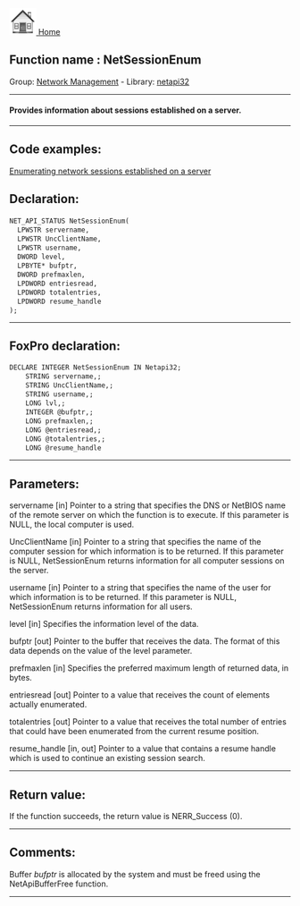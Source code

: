 [<img src="../../images/home.png"> Home ](https://github.com/VFPX/Win32API)  

## Function name : NetSessionEnum
Group: [Network Management](../../functions_group.md#Network_Management)  -  Library: [netapi32](../../../libraries.md#netapi32)  
***  


#### Provides information about sessions established on a server.
***  


## Code examples:
[Enumerating network sessions established on a server](../../samples/sample_505.md)  

## Declaration:
```foxpro  
NET_API_STATUS NetSessionEnum(
  LPWSTR servername,
  LPWSTR UncClientName,
  LPWSTR username,
  DWORD level,
  LPBYTE* bufptr,
  DWORD prefmaxlen,
  LPDWORD entriesread,
  LPDWORD totalentries,
  LPDWORD resume_handle
);  
```  
***  


## FoxPro declaration:
```foxpro  
DECLARE INTEGER NetSessionEnum IN Netapi32;
	STRING servername,;
	STRING UncClientName,;
	STRING username,;
	LONG lvl,;
	INTEGER @bufptr,;
	LONG prefmaxlen,;
	LONG @entriesread,;
	LONG @totalentries,;
	LONG @resume_handle  
```  
***  


## Parameters:
servername 
[in] Pointer to a string that specifies the DNS or NetBIOS name of the remote server on which the function is to execute. If this parameter is NULL, the local computer is used.

UncClientName 
[in] Pointer to a string that specifies the name of the computer session for which information is to be returned. If this parameter is NULL, NetSessionEnum returns information for all computer sessions on the server. 

username 
[in] Pointer to a string that specifies the name of the user for which information is to be returned. If this parameter is NULL, NetSessionEnum returns information for all users. 

level 
[in] Specifies the information level of the data.

bufptr 
[out] Pointer to the buffer that receives the data. The format of this data depends on the value of the level parameter.

prefmaxlen 
[in] Specifies the preferred maximum length of returned data, in bytes. 

entriesread 
[out] Pointer to a value that receives the count of elements actually enumerated. 

totalentries 
[out] Pointer to a value that receives the total number of entries that could have been enumerated from the current resume position. 

resume_handle 
[in, out] Pointer to a value that contains a resume handle which is used to continue an existing session search.  
***  


## Return value:
If the function succeeds, the return value is NERR_Success (0).  
***  


## Comments:
Buffer <Em>bufptr</Em> is allocated by the system and must be freed using the NetApiBufferFree function.  
  
***  

